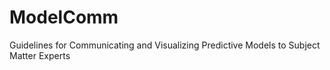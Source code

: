 # ModelComm
Guidelines for Communicating and Visualizing Predictive Models to Subject Matter Experts

